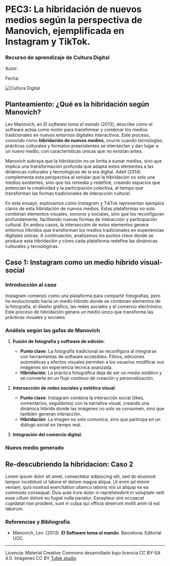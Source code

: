# PEC3: La hibridación de nuevos medios según la perspectiva de Manovich, ejemplificada en Instagram y TikTok. 

### Recurso de aprendizaje de Cultura Digital 


Autor: 


Fecha: 

![Cultura Digital](https://miro.medium.com/max/1400/0*9PyyNvrO2PcD3KuU.png) 



## **Planteamiento: ¿Qué es la hibridación según Manovich?**

Lev Manovich, en *El software toma el mando* (2013), describe cómo el software actúa como motor para transformar y combinar los medios tradicionales en nuevos entornos digitales interactivos. Este proceso, conocido como **hibridación de nuevos medios**, ocurre cuando tecnologías, prácticas culturales y formatos preexistentes se intersectan y dan lugar a un nuevo medio, con características únicas que no existían antes.

Manovich subraya que la hibridación no se limita a sumar medios, sino que implica una transformación profunda que adapta estos elementos a las dinámicas culturales y tecnológicas de la era digital. Adell (2014) complementa esta perspectiva al señalar que la hibridación no solo une medios existentes, sino que los remedia y redefine, creando espacios que potencian la creatividad y la participación colectiva, al tiempo que transforman las formas tradicionales de interacción cultural.

En este ensayo, exploramos cómo Instagram y TikTok representan ejemplos claros de esta hibridación de nuevos medios. Estas plataformas no solo combinan elementos visuales, sonoros y sociales, sino que los reconfiguran profundamente, facilitando nuevas formas de interacción y participación cultural. En ambos casos, la intersección de estos elementos genera entornos híbridos que transforman los medios tradicionales en experiencias digitales únicas. A continuación, analizamos los puntos clave donde se produce esta hibridación y cómo cada plataforma redefine las dinámicas culturales y tecnológicas.

## **Caso 1: Instagram como un medio híbrido visual-social**

### Introducción al caso

Instagram comenzó como una plataforma para compartir fotografías, pero ha evolucionado hacia un medio híbrido donde se combinan elementos de la fotografía, el diseño gráfico, las redes sociales y el comercio electrónico. Este proceso de hibridación genera un medio único que transforma las prácticas visuales y sociales.

### Análisis según las gafas de Manovich

1. **Fusión de fotografía y software de edición**:
   
    - **Punto clave**: La fotografía tradicional se reconfigura al integrarse con herramientas de software accesibles. Filtros, ediciones automáticas y efectos visuales permiten a los usuarios modificar sus imágenes sin experiencia técnica avanzada.
   - **Hibridación**: La práctica fotográfica deja de ser un medio estático y se convierte en un flujo continuo de creación y personalización.
     
2. **Intersección de redes sociales y estética visual**:

   - **Punto clave**: Instagram combina la interacción social (likes, comentarios, seguidores) con la narrativa visual, creando una dinámica híbrida donde las imágenes no solo se consumen, sino que también generan interacción.
   - **Hibridación**: La imagen no solo comunica, sino que participa en un diálogo social en tiempo real.
     
3. **Integración del comercio digital**:

### Nuevo medio generado

## Re-descubriendo la hibridacion: Caso 2

Lorem ipsum dolor sit amet, consectetur adipiscing elit, sed do eiusmod tempor incididunt ut labore et dolore magna aliqua. Ut enim ad minim veniam, quis nostrud exercitation ullamco laboris nisi ut aliquip ex ea commodo consequat. Duis aute irure dolor in reprehenderit in voluptate velit esse cillum dolore eu fugiat nulla pariatur. Excepteur sint occaecat cupidatat non proident, sunt in culpa qui officia deserunt mollit anim id est laborum.


### Referencias y Bibliografía

* Manovich, Lev. (2013). **El Software toma el mando**. Barcelona: Editorial UOC. 


----

Licencia: Material Creative Commons desarrollado bajo licencia CC BY-SA 4.0. Imágenes CC BY [Tubik studio](https://blog.tubikstudio.com/how-to-create-original-flat-illustrations-designers-tips/) 
